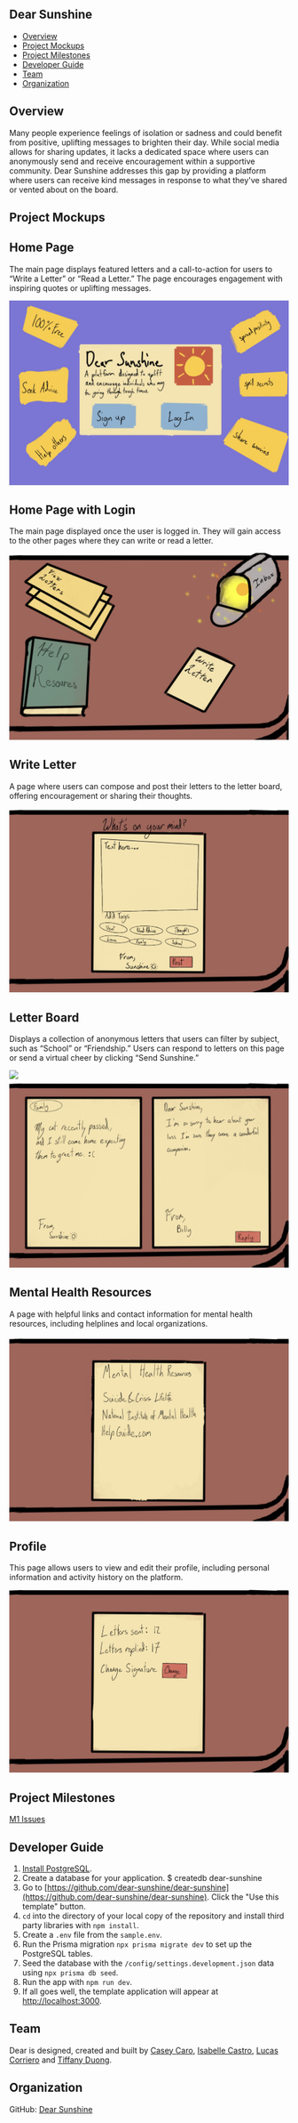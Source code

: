 ## Dear Sunshine
* [Overview](#overview)
* [Project Mockups](#project-mockups)
* [Project Milestones](#project-milestones)
* [Developer Guide](#developer-guide)
* [Team](#team)
* [Organization](#organization)

## Overview

Many people experience feelings of isolation or sadness and could benefit from positive, uplifting messages to brighten their day. While social media allows for sharing updates, it lacks a dedicated space where users can anonymously send and receive encouragement within a supportive community. Dear Sunshine addresses this gap by providing a platform where users can receive kind messages in response to what they've shared or vented about on the board.

## Project Mockups
<div class="container">
  <div class="content">
    <h2>Home Page</h2>
    <p>The main page displays featured letters and a call-to-action for users to “Write a Letter” or “Read a Letter.” The page encourages engagement with inspiring quotes or uplifting messages.</p>
    <img src="./home-page.jpg">
  </div>
</div>

<!-- <div class="container">
  <div class="content">
    <h2>Sign Up/Sign In</h2>
  </div>
</div>

<div class="container">
  <div class="content">
    <h2>Sign Out</h2>
  </div>
</div> -->

<div class="container">
  <div class="content">
    <h2>Home Page with Login</h2>
    <p>The main page displayed once the user is logged in. They will gain access to the other pages where they can write or read a letter.</p>
    <img src="./home-page-2.jpg">
  </div>
</div>

<div class="container">
  <div class="content">
    <h2>Write Letter</h2>
    <p>A page where users can compose and post their letters to the letter board, offering encouragement or sharing their thoughts.</p>
    <img src="./write-letter.jpg">
  </div>
</div>

<div class="container">
  <div class="content">
    <h2>Letter Board</h2>
    <p>Displays a collection of anonymous letters that users can filter by subject, such as “School” or “Friendship.” Users can respond to letters on this page or send a virtual cheer by clicking “Send Sunshine.”</p>
    <img src="./letter-board.jpg">
    <img src="./letter-board-2.jpg">
  </div>
</div>

<div class="container">
  <div class="content">
    <h2>Mental Health Resources</h2>
    <p>A page with helpful links and contact information for mental health resources, including helplines and local organizations.</p>
    <img src="./mental-health.jpg">
  </div>
</div>

<div class="container">
  <div class="content">
    <h2>Profile</h2>
    <p>This page allows users to view and edit their profile, including personal information and activity history on the platform.</p>
    <img src="./profile.jpg">
  </div>
</div>

## Project Milestones
[M1 Issues](https://github.com/orgs/dear-sunshine/projects/3)

## Developer Guide
1. [Install PostgreSQL](https://www.postgresql.org/download/).
2. Create a database for your application. $ createdb dear-sunshine
3. Go to [https://github.com/dear-sunshine/dear-sunshine](https://github.com/dear-sunshine/dear-sunshine). Click the "Use this template" button.
4. `cd` into the directory of your local copy of the repository and install third party libraries with `npm install`.
5. Create a `.env` file from the `sample.env`.
6. Run the Prisma migration `npx prisma migrate dev` to set up the PostgreSQL tables.
7. Seed the database with the `/config/settings.development.json` data using `npx prisma db seed`.
8. Run the app with `npm run dev`.
9. If all goes well, the template application will appear at [http://localhost:3000](http://localhost:3000).

## Team
Dear is designed, created and built by [Casey Caro](https://kmiks.github.io/), [Isabelle Castro](https://icastro808.github.io/), [Lucas Corriero](https://lucascorriero.github.io/) and [Tiffany Duong](https://tiffanyduong1.github.io/).

## Organization
GitHub: [Dear Sunshine](https://github.com/dear-sunshine/dear-sunshine.github.io)

